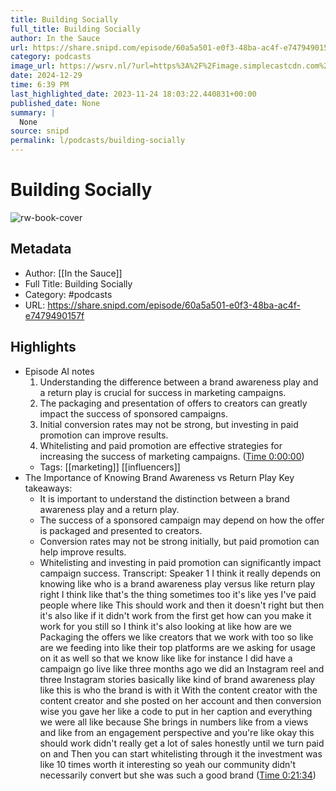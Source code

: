 ```yaml
---
title: Building Socially
full_title: Building Socially
author: In the Sauce
url: https://share.snipd.com/episode/60a5a501-e0f3-48ba-ac4f-e7479490157f
category: podcasts
image_url: https://wsrv.nl/?url=https%3A%2F%2Fimage.simplecastcdn.com%2Fimages%2Fb7145f8c-161e-4425-a032-e1d7ad264925%2Fc822a401-bb80-4cd5-94d1-5d750e28a016%2F3000x3000%2Fin-the-sauce-logo-2022.jpg%3Faid%3Drss_feed&w=100&h=100
date: 2024-12-29
time: 6:39 PM
last_highlighted_date: 2023-11-24 18:03:22.440831+00:00
published_date: None
summary: |
  None
source: snipd
permalink: l/podcasts/building-socially
---
```

# Building Socially

![rw-book-cover](https://wsrv.nl/?url=https%3A%2F%2Fimage.simplecastcdn.com%2Fimages%2Fb7145f8c-161e-4425-a032-e1d7ad264925%2Fc822a401-bb80-4cd5-94d1-5d750e28a016%2F3000x3000%2Fin-the-sauce-logo-2022.jpg%3Faid%3Drss_feed&w=100&h=100)

## Metadata
- Author: [[In the Sauce]]
- Full Title: Building Socially
- Category: #podcasts
- URL: https://share.snipd.com/episode/60a5a501-e0f3-48ba-ac4f-e7479490157f

## Highlights
- Episode AI notes
  1. Understanding the difference between a brand awareness play and a return play is crucial for success in marketing campaigns.
  2. The packaging and presentation of offers to creators can greatly impact the success of sponsored campaigns.
  3. Initial conversion rates may not be strong, but investing in paid promotion can improve results.
  4. Whitelisting and paid promotion are effective strategies for increasing the success of marketing campaigns. ([Time 0:00:00](https://share.snipd.com/episode-takeaways/13cc263f-5350-49f0-b949-b747c20d31c1))
    - Tags: [[marketing]] [[influencers]] 
- The Importance of Knowing Brand Awareness vs Return Play
  Key takeaways:
  - It is important to understand the distinction between a brand awareness play and a return play.
  - The success of a sponsored campaign may depend on how the offer is packaged and presented to creators.
  - Conversion rates may not be strong initially, but paid promotion can help improve results.
  - Whitelisting and investing in paid promotion can significantly impact campaign success.
  Transcript:
  Speaker 1
  I think it really depends on knowing like who is a brand awareness play versus like return play right I think like that's the thing sometimes too it's like yes I've paid people where like This should work and then it doesn't right but then it's also like if it didn't work from the first get how can you make it work for you still so I think it's also looking at like how are we Packaging the offers we like creators that we work with too so like are we feeding into like their top platforms are we asking for usage on it as well so that we know like like for instance I did have a campaign go live like three months ago we did an Instagram reel and three Instagram stories basically like kind of brand awareness play like this is who the brand is with it With the content creator with the content creator and she posted on her account and then conversion wise you gave her like a code to put in her caption and everything we were all like because She brings in numbers like from a views and like from an engagement perspective and you're like okay this should work didn't really get a lot of sales honestly until we turn paid on and Then you can start whitelisting through it the investment was like 10 times worth it interesting so yeah our community didn't necessarily convert but she was such a good brand ([Time 0:21:34](https://share.snipd.com/snip/3007bfec-e6c9-4ad3-9c5d-ce5f33359e1a))


